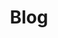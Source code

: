 ---
layout: articles
title: Blog
show_title: false
articles:
  data_source: site.posts
  show_cover: false
  show_excerpt: true
  show_readmore: true
  show_info: true
---